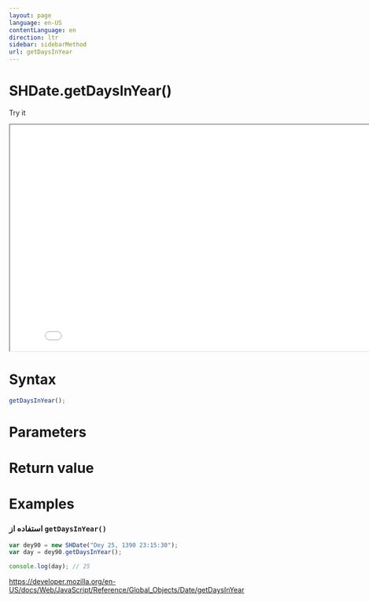 ```yaml
---
layout: page
language: en-US
contentLanguage: en
direction: ltr
sidebar: sidebarMethod
url: getDaysInYear
---
```


# SHDate.getDaysInYear()

Try it

<iframe style="width: 830px; height: 460px;" src="/SHDateTime-js/examples/live.html?function=getDaysInYear" title="MDN Web Docs Interactive Example" loading="lazy"></iframe>
<br/>

# Syntax

```js
getDaysInYear();
```

# Parameters

# Return value

# Examples

### استفاده از <code dir="ltr">getDaysInYear()</code>

```js
var dey90 = new SHDate("Dey 25, 1390 23:15:30");
var day = dey90.getDaysInYear();

console.log(day); // 25
```

https://developer.mozilla.org/en-US/docs/Web/JavaScript/Reference/Global_Objects/Date/getDaysInYear
